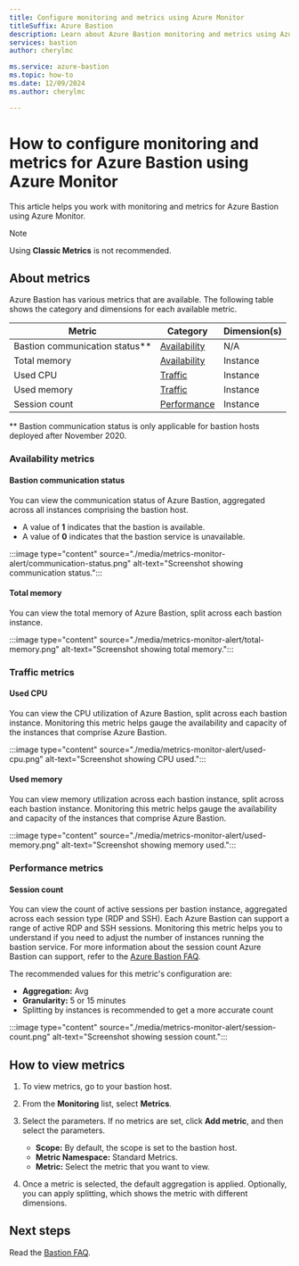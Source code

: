 ```yaml
---
title: Configure monitoring and metrics using Azure Monitor
titleSuffix: Azure Bastion
description: Learn about Azure Bastion monitoring and metrics using Azure Monitor.
services: bastion
author: cherylmc

ms.service: azure-bastion
ms.topic: how-to
ms.date: 12/09/2024
ms.author: cherylmc

---
```

# How to configure monitoring and metrics for Azure Bastion using Azure Monitor

This article helps you work with monitoring and metrics for Azure Bastion using Azure Monitor.

> [!NOTE]
> Using **Classic Metrics** is not recommended.
>

## About metrics

Azure Bastion has various metrics that are available. The following table shows the category and dimensions for each available metric.

|**Metric**|**Category**|**Dimension(s)**|
| --- | --- | --- |
|Bastion communication status**|[Availability](#availability)|N/A|
|Total memory|[Availability](#availability)|Instance|
|Used CPU|[Traffic](#traffic)|Instance
|Used memory|[Traffic](#traffic)|Instance
|Session count|[Performance](#performance)|Instance|

** Bastion communication status is only applicable for bastion hosts deployed after November 2020.

### <a name="availability"></a>Availability metrics

#### <a name="communication-status"></a>Bastion communication status

You can view the communication status of Azure Bastion, aggregated across all instances comprising the bastion host.

* A value of **1** indicates that the bastion is available.
* A value of **0** indicates that the bastion service is unavailable.

:::image type="content" source="./media/metrics-monitor-alert/communication-status.png" alt-text="Screenshot showing communication status.":::

#### <a name="total-memory"></a>Total memory

You can view the total memory of Azure Bastion, split across each bastion instance.

:::image type="content" source="./media/metrics-monitor-alert/total-memory.png" alt-text="Screenshot showing total memory.":::

### <a name="traffic"></a>Traffic metrics

#### <a name="used-cpu"></a>Used CPU

You can view the CPU utilization of Azure Bastion, split across each bastion instance. Monitoring this metric helps gauge the availability and capacity of the instances that comprise Azure Bastion.

:::image type="content" source="./media/metrics-monitor-alert/used-cpu.png" alt-text="Screenshot showing CPU used.":::

#### <a name="used-memory"></a>Used memory

You can view memory utilization across each bastion instance, split across each bastion instance. Monitoring this metric helps gauge the availability and capacity of the instances that comprise Azure Bastion.

:::image type="content" source="./media/metrics-monitor-alert/used-memory.png" alt-text="Screenshot showing memory used.":::

### <a name="performance"></a>Performance metrics

#### Session count

You can view the count of active sessions per bastion instance, aggregated across each session type (RDP and SSH). Each Azure Bastion can support a range of active RDP and SSH sessions. Monitoring this metric helps you to understand if you need to adjust the number of instances running the bastion service. For more information about the session count Azure Bastion can support, refer to the [Azure Bastion FAQ](bastion-faq.md).

The recommended values for this metric's configuration are:

* **Aggregation:** Avg
* **Granularity:** 5 or 15 minutes
* Splitting by instances is recommended to get a more accurate count

:::image type="content" source="./media/metrics-monitor-alert/session-count.png" alt-text="Screenshot showing session count.":::

## <a name="metrics"></a>How to view metrics

1. To view metrics, go to your bastion host.
1. From the **Monitoring** list, select **Metrics**.
1. Select the parameters. If no metrics are set, click **Add metric**, and then select the parameters.

   * **Scope:** By default, the scope is set to the bastion host.
   * **Metric Namespace:** Standard Metrics.
   * **Metric:** Select the metric that you want to view.

1. Once a metric is selected, the default aggregation is applied. Optionally, you can apply splitting, which shows the metric with different dimensions.

## Next steps

Read the [Bastion FAQ](bastion-faq.md).
  
